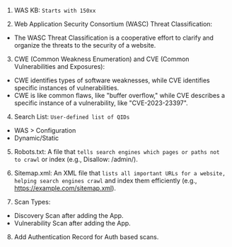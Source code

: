 1. WAS KB: `Starts with 150xx`

2. Web Application Security Consortium (WASC) Threat Classification:
- The WASC Threat Classification is a cooperative effort to clarify and organize the threats to the security of a website.

3. CWE (Common Weakness Enumeration) and CVE (Common Vulnerabilities and Exposures):
- CWE identifies types of software weaknesses, while CVE identifies specific instances of vulnerabilities.
- CWE is like common flaws, like "buffer overflow," while CVE describes a specific instance of a vulnerability, like "CVE-2023-23397".

4. Search List: `User-defined list of QIDs`
- WAS > Configuration
- Dynamic/Static

5. Robots.txt: A file that `tells search engines which pages or paths not to crawl` or index (e.g., Disallow: /admin/).

6. Sitemap.xml: An XML file that `lists all important URLs for a website, helping search engines crawl` and index them efficiently (e.g., https://example.com/sitemap.xml).

7. Scan Types:
- Discovery Scan after adding the App.
- Vulnerability Scan after adding the App.

8. Add Authentication Record for Auth based scans.
